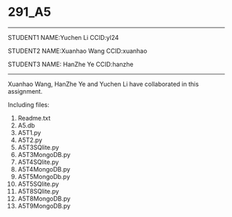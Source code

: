 # 291_A5

 ******************************
 STUDENT1
 NAME:Yuchen Li
 CCID:yl24

STUDENT2
NAME:Xuanhao Wang
CCID:xuanhao

STUDENT3
NAME: HanZhe Ye
CCID:hanzhe
*******************************
Xuanhao Wang, HanZhe Ye and Yuchen Li have collaborated in this assignment.

Including files:
1. Readme.txt
2. A5.db
3. A5T1.py
4. A5T2.py
5. A5T3SQlite.py
6. A5T3MongoDB.py
7. A5T4SQlite.py
8. A5T4MongoDB.py
9. A5T5MongoDb.py
10. A5T5SQlite.py
11. A5T8SQlite.py
12. A5T8MongoDB.py
13. A5T9MongoDB.py
